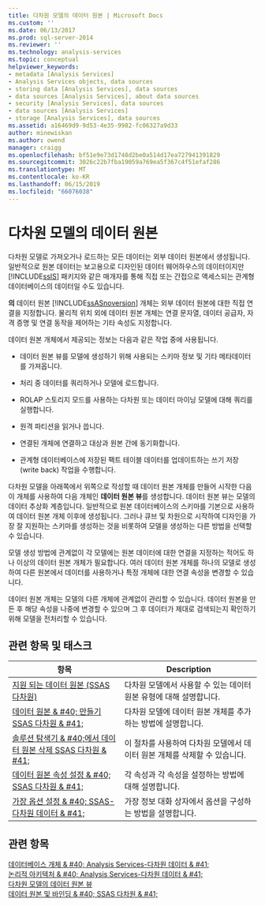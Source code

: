 ```yaml
---
title: 다차원 모델의 데이터 원본 | Microsoft Docs
ms.custom: ''
ms.date: 06/13/2017
ms.prod: sql-server-2014
ms.reviewer: ''
ms.technology: analysis-services
ms.topic: conceptual
helpviewer_keywords:
- metadata [Analysis Services]
- Analysis Services objects, data sources
- storing data [Analysis Services], data sources
- data sources [Analysis Services], about data sources
- security [Analysis Services], data sources
- data sources [Analysis Services]
- storage [Analysis Services], data sources
ms.assetid: a16469d9-9d53-4e35-9982-fc06327a9d33
author: minewiskan
ms.author: owend
manager: craigg
ms.openlocfilehash: bf51e9e73d1748d2be0a514d17ea727941391829
ms.sourcegitcommit: 3026c22b7fba19059a769ea5f367c4f51efaf286
ms.translationtype: MT
ms.contentlocale: ko-KR
ms.lasthandoff: 06/15/2019
ms.locfileid: "66076038"
---
```

# <a name="data-sources-in-multidimensional-models"></a>다차원 모델의 데이터 원본
  다차원 모델로 가져오거나 로드하는 모든 데이터는 외부 데이터 원본에서 생성됩니다. 일반적으로 원본 데이터는 보고용으로 디자인된 데이터 웨어하우스의 데이터이지만 [!INCLUDE[ssIS](../../includes/ssis-md.md)] 패키지와 같은 매개자를 통해 직접 또는 간접으로 액세스되는 관계형 데이터베이스의 데이터일 수도 있습니다.  
  
 **의** 데이터 원본 [!INCLUDE[ssASnoversion](../../includes/ssasnoversion-md.md)] 개체는 외부 데이터 원본에 대한 직접 연결을 지정합니다. 물리적 위치 외에 데이터 원본 개체는 연결 문자열, 데이터 공급자, 자격 증명 및 연결 동작을 제어하는 기타 속성도 지정합니다.  
  
 데이터 원본 개체에서 제공되는 정보는 다음과 같은 작업 중에 사용됩니다.  
  
-   데이터 원본 뷰를 모델에 생성하기 위해 사용되는 스키마 정보 및 기타 메타데이터를 가져옵니다.  
  
-   처리 중 데이터를 쿼리하거나 모델에 로드합니다.  
  
-   ROLAP 스토리지 모드를 사용하는 다차원 또는 데이터 마이닝 모델에 대해 쿼리를 실행합니다.  
  
-   원격 파티션을 읽거나 씁니다.  
  
-   연결된 개체에 연결하고 대상과 원본 간에 동기화합니다.  
  
-   관계형 데이터베이스에 저장된 팩트 테이블 데이터를 업데이트하는 쓰기 저장(write back) 작업을 수행합니다.  
  
 다차원 모델을 아래쪽에서 위쪽으로 작성할 때 데이터 원본 개체를 만들어 시작한 다음 이 개체를 사용하여 다음 개체인 **데이터 원본 뷰**를 생성합니다. 데이터 원본 뷰는 모델의 데이터 추상화 계층입니다. 일반적으로 원본 데이터베이스의 스키마를 기본으로 사용하여 데이터 원본 개체 이후에 생성됩니다. 그러나 큐브 및 차원으로 시작하여 디자인을 가장 잘 지원하는 스키마를 생성하는 것을 비롯하여 모델을 생성하는 다른 방법을 선택할 수 있습니다.  
  
 모델 생성 방법에 관계없이 각 모델에는 원본 데이터에 대한 연결을 지정하는 적어도 하나 이상의 데이터 원본 개체가 필요합니다. 여러 데이터 원본 개체를 하나의 모델로 생성하여 다른 원본에서 데이터를 사용하거나 특정 개체에 대한 연결 속성을 변경할 수 있습니다.  
  
 데이터 원본 개체는 모델의 다른 개체에 관계없이 관리할 수 있습니다. 데이터 원본을 만든 후 해당 속성을 나중에 변경할 수 있으며 그 후 데이터가 제대로 검색되는지 확인하기 위해 모델을 전처리할 수 있습니다.  
  
## <a name="related-topics-and-tasks"></a>관련 항목 및 태스크  
  
|항목|Description|  
|-----------|-----------------|  
|[지원 되는 데이터 원본 &#40;SSAS 다차원&#41;](supported-data-sources-ssas-multidimensional.md)|다차원 모델에서 사용할 수 있는 데이터 원본 유형에 대해 설명합니다.|  
|[데이터 원본 & #40; 만들기 SSAS 다차원 & #41;](create-a-data-source-ssas-multidimensional.md)|다차원 모델에 데이터 원본 개체를 추가하는 방법에 설명합니다.|  
|[솔루션 탐색기 & #40;에서 데이터 원본 삭제 SSAS 다차원 & #41;](delete-a-data-source-in-solution-explorer-ssas-multidimensional.md)|이 절차를 사용하여 다차원 모델에서 데이터 원본 개체를 삭제할 수 있습니다.|  
|[데이터 원본 속성 설정 & #40; SSAS 다차원 & #41;](set-data-source-properties-ssas-multidimensional.md)|각 속성과 각 속성을 설정하는 방법에 대해 설명합니다.|  
|[가장 옵션 설정 & #40; SSAS-다차원 데이터 & #41;](set-impersonation-options-ssas-multidimensional.md)|가장 정보 대화 상자에서 옵션을 구성하는 방법을 설명합니다.|  
  
## <a name="see-also"></a>관련 항목  
 [데이터베이스 개체 & #40; Analysis Services-다차원 데이터 & #41;](olap-logical/database-objects-analysis-services-multidimensional-data.md)   
 [논리적 아키텍처 & #40; Analysis Services-다차원 데이터 & #41;](olap-logical/understanding-microsoft-olap-logical-architecture.md)   
 [다차원 모델의 데이터 원본 뷰](data-source-views-in-multidimensional-models.md)   
 [데이터 원본 및 바인딩 & #40; SSAS 다차원 & #41;](data-sources-and-bindings-ssas-multidimensional.md)  
  
  
